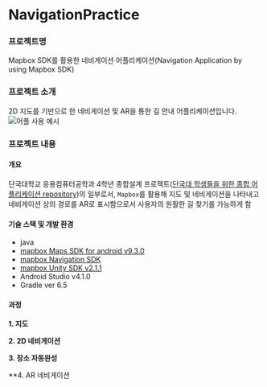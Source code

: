 # NavigationPractice
### 프로젝트명
Mapbox SDK를 활용한 네비게이션 어플리케이션(Navigation Application by using Mapbox SDK)<br>

### 프로젝트 소개
2D 지도를 기반으로 한 네비게이션 및 AR을 통한 길 안내 어플리케이션입니다.<br>
![어플 사용 예시](https://user-images.githubusercontent.com/41367134/99141899-14721180-2693-11eb-8f87-4106ab6fb723.jpg)

### 프로젝트 내용
#### 개요
단국대학교 응용컴퓨터공학과 4학년 종합설계 프로젝트([단국대 학생들을 위한 종합 어플리케이션 repository](https://github.com/TwinkleRing/Capstone-Project))의 일부로서, `Mapbox`를 활용해 지도 및 네비게이션을 나타내고
네비게이션 상의 경로를 AR로 표시함으로서 사용자의 원활한 길 찾기를 가능하게 함<br>

#### 기술 스택 및 개발 환경
- java
- [mapbox Maps SDK for android v9.3.0](https://docs.mapbox.com/android/maps/overview/)
- [mapbox Navigation SDK](https://docs.mapbox.com/android/navigation/overview/)
- [mapbox Unity SDK v2.1.1](https://docs.mapbox.com/unity/maps/overview/)
- Android Studio v4.1.0
- Gradle ver 6.5

#### 과정
**1. 지도**

**2. 2D 네비게이션**

**3. 장소 자동완성**

**4. AR 네비게이션